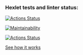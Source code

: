 ### Hexlet tests and linter status:
[![Actions Status](https://github.com/sergye/java-project-lvl1/workflows/hexlet-check/badge.svg)](https://github.com/sergye/java-project-lvl1/actions)

[![Maintainability](https://api.codeclimate.com/v1/badges/2f190e36df1a5b0274f7/maintainability)](https://codeclimate.com/github/v-aksenov/java-project-lvl1-1/maintainability)

[![Actions Status](https://github.com/sergye/java-project-lvl1/actions/workflows/ci-gradle.yml/badge.svg)](https://github.com/sergye/java-project-lvl1/actions)

<a href="https://asciinema.org/a/4Fp8y98dYL3jBPRAZkb5hl9Yc">See how it works</a>
